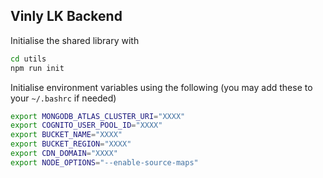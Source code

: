 ## Vinly LK Backend

Initialise the shared library with

```sh
cd utils
npm run init
```

Initialise environment variables using the following (you may add these to your `~/.bashrc` if needed)

```sh
export MONGODB_ATLAS_CLUSTER_URI="XXXX"
export COGNITO_USER_POOL_ID="XXXX"
export BUCKET_NAME="XXXX"
export BUCKET_REGION="XXXX"
export CDN_DOMAIN="XXXX"
export NODE_OPTIONS="--enable-source-maps"
```